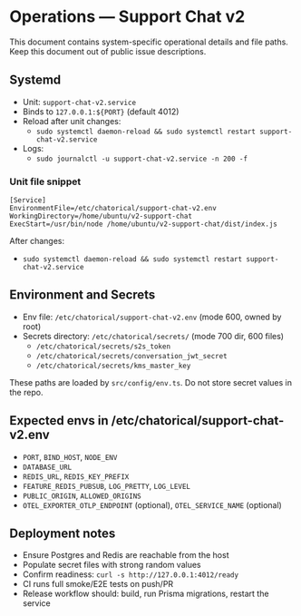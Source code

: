 # Operations — Support Chat v2

This document contains system-specific operational details and file paths. Keep this document out of public issue descriptions.

## Systemd

- Unit: `support-chat-v2.service`
- Binds to `127.0.0.1:${PORT}` (default 4012)
- Reload after unit changes:
  - `sudo systemctl daemon-reload && sudo systemctl restart support-chat-v2.service`
- Logs:
  - `sudo journalctl -u support-chat-v2.service -n 200 -f`

### Unit file snippet

```
[Service]
EnvironmentFile=/etc/chatorical/support-chat-v2.env
WorkingDirectory=/home/ubuntu/v2-support-chat
ExecStart=/usr/bin/node /home/ubuntu/v2-support-chat/dist/index.js
```

After changes:

- `sudo systemctl daemon-reload && sudo systemctl restart support-chat-v2.service`

## Environment and Secrets

- Env file: `/etc/chatorical/support-chat-v2.env` (mode 600, owned by root)
- Secrets directory: `/etc/chatorical/secrets/` (mode 700 dir, 600 files)
  - `/etc/chatorical/secrets/s2s_token`
  - `/etc/chatorical/secrets/conversation_jwt_secret`
  - `/etc/chatorical/secrets/kms_master_key`

These paths are loaded by `src/config/env.ts`. Do not store secret values in the repo.

## Expected envs in /etc/chatorical/support-chat-v2.env

- `PORT`, `BIND_HOST`, `NODE_ENV`
- `DATABASE_URL`
- `REDIS_URL`, `REDIS_KEY_PREFIX`
- `FEATURE_REDIS_PUBSUB`, `LOG_PRETTY`, `LOG_LEVEL`
- `PUBLIC_ORIGIN`, `ALLOWED_ORIGINS`
- `OTEL_EXPORTER_OTLP_ENDPOINT` (optional), `OTEL_SERVICE_NAME` (optional)

## Deployment notes

- Ensure Postgres and Redis are reachable from the host
- Populate secret files with strong random values
- Confirm readiness: `curl -s http://127.0.0.1:4012/ready`
- CI runs full smoke/E2E tests on push/PR
- Release workflow should: build, run Prisma migrations, restart the service
